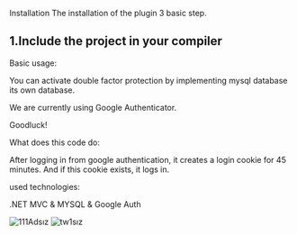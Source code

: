 
Installation
The installation of the plugin 3 basic step.


1.Include the project in your compiler
---------------------------------------------

Basic usage:

You can activate double factor protection by implementing mysql database its own database.

We are currently using Google Authenticator.

Goodluck!

What does this code do:

After logging in from google authentication, it creates a login cookie for 45 minutes. And if this cookie exists, it logs in.



used technologies:

.NET MVC & MYSQL & Google Auth

![111Adsız](https://user-images.githubusercontent.com/88774061/129372479-0e02a633-fda3-48d3-9283-c5fd33bd1dbd.png)
![tw1sız](https://user-images.githubusercontent.com/88774061/129372485-16ce016d-0e1a-4cc2-8a64-343e49065ab3.png)

